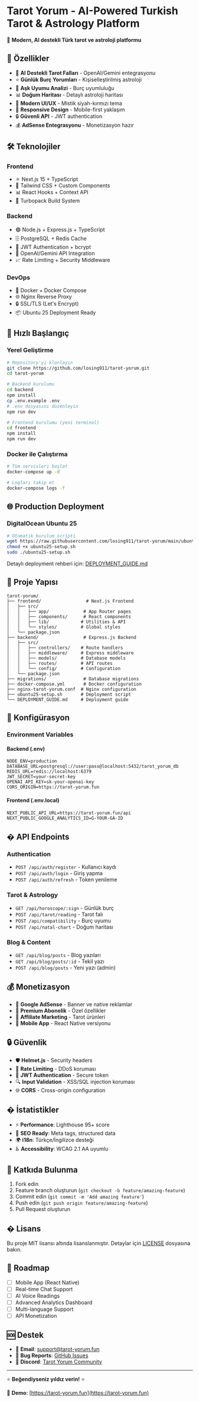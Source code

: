 # Tarot Yorum - AI-Powered Turkish Tarot & Astrology Platform

🔮 **Modern, AI destekli Türk tarot ve astroloji platformu**

## 🌟 Özellikler

- 🤖 **AI Destekli Tarot Falları** - OpenAI/Gemini entegrasyonu
- ⭐ **Günlük Burç Yorumları** - Kişiselleştirilmiş astroloji
- 💝 **Aşk Uyumu Analizi** - Burç uyumluluğu
- 📊 **Doğum Haritası** - Detaylı astroloji haritası
- 🎨 **Modern UI/UX** - Mistik siyah-kırmızı tema
- 📱 **Responsive Design** - Mobile-first yaklaşım
- 🔒 **Güvenli API** - JWT authentication
- 💰 **AdSense Entegrasyonu** - Monetizasyon hazır

## 🛠️ Teknolojiler

### Frontend
- ⚛️ Next.js 15 + TypeScript
- 🎨 Tailwind CSS + Custom Components
- 📊 React Hooks + Context API
- 🚀 Turbopack Build System

### Backend
- 🟢 Node.js + Express.js + TypeScript
- 🗄️ PostgreSQL + Redis Cache
- 🔐 JWT Authentication + bcrypt
- 🤖 OpenAI/Gemini API Integration
- 📈 Rate Limiting + Security Middleware

### DevOps
- 🐳 Docker + Docker Compose
- 🌐 Nginx Reverse Proxy
- 🔒 SSL/TLS (Let's Encrypt)
- 📦 Ubuntu 25 Deployment Ready

## 🚀 Hızlı Başlangıç

### Yerel Geliştirme

```bash
# Repository'yi klonlayın
git clone https://github.com/losing911/tarot-yorum.git
cd tarot-yorum

# Backend kurulumu
cd backend
npm install
cp .env.example .env
# .env dosyasını düzenleyin
npm run dev

# Frontend kurulumu (yeni terminal)
cd frontend
npm install
npm run dev
```

### Docker ile Çalıştırma

```bash
# Tüm servisleri başlat
docker-compose up -d

# Logları takip et
docker-compose logs -f
```

## 🌐 Production Deployment

### DigitalOcean Ubuntu 25

```bash
# Otomatik kurulum scripti
wget https://raw.githubusercontent.com/losing911/tarot-yorum/main/ubuntu25-setup.sh
chmod +x ubuntu25-setup.sh
sudo ./ubuntu25-setup.sh
```

Detaylı deployment rehberi için: [DEPLOYMENT_GUIDE.md](./DEPLOYMENT_GUIDE.md)

## 📁 Proje Yapısı

```
tarot-yorum/
├── frontend/                 # Next.js Frontend
│   ├── src/
│   │   ├── app/             # App Router pages
│   │   ├── components/      # React components
│   │   ├── lib/            # Utilities & API
│   │   └── styles/         # Global styles
│   └── package.json
├── backend/                 # Express.js Backend
│   ├── src/
│   │   ├── controllers/    # Route handlers
│   │   ├── middleware/     # Express middleware
│   │   ├── models/         # Database models
│   │   ├── routes/         # API routes
│   │   └── config/         # Configuration
│   └── package.json
├── migrations/              # Database migrations
├── docker-compose.yml       # Docker configuration
├── nginx-tarot-yorum.conf  # Nginx configuration
├── ubuntu25-setup.sh       # Deployment script
└── DEPLOYMENT_GUIDE.md     # Deployment guide
```

## 🔧 Konfigürasyon

### Environment Variables

#### Backend (.env)
```env
NODE_ENV=production
DATABASE_URL=postgresql://user:pass@localhost:5432/tarot_yorum_db
REDIS_URL=redis://localhost:6379
JWT_SECRET=your-secret-key
OPENAI_API_KEY=sk-your-openai-key
CORS_ORIGIN=https://tarot-yorum.fun
```

#### Frontend (.env.local)
```env
NEXT_PUBLIC_API_URL=https://tarot-yorum.fun/api
NEXT_PUBLIC_GOOGLE_ANALYTICS_ID=G-YOUR-GA-ID
```

## � API Endpoints

### Authentication
- `POST /api/auth/register` - Kullanıcı kaydı
- `POST /api/auth/login` - Giriş yapma
- `POST /api/auth/refresh` - Token yenileme

### Tarot & Astrology
- `GET /api/horoscope/:sign` - Günlük burç
- `POST /api/tarot/reading` - Tarot falı
- `POST /api/compatibility` - Burç uyumu
- `POST /api/natal-chart` - Doğum haritası

### Blog & Content
- `GET /api/blog/posts` - Blog yazıları
- `GET /api/blog/posts/:id` - Tekil yazı
- `POST /api/blog/posts` - Yeni yazı (admin)

## 💰 Monetizasyon

- 🎯 **Google AdSense** - Banner ve native reklamlar
- 💎 **Premium Abonelik** - Özel özellikler
- 🎁 **Affiliate Marketing** - Tarot ürünleri
- 📱 **Mobile App** - React Native versiyonu

## 🔒 Güvenlik

- 🛡️ **Helmet.js** - Security headers
- 🚦 **Rate Limiting** - DDoS koruması
- 🔐 **JWT Authentication** - Secure token
- 🔍 **Input Validation** - XSS/SQL injection koruması
- 🌐 **CORS** - Cross-origin configuration

## � İstatistikler

- ⚡ **Performance**: Lighthouse 95+ score
- 📱 **SEO Ready**: Meta tags, structured data
- 🌍 **i18n**: Türkçe/İngilizce desteği
- ♿ **Accessibility**: WCAG 2.1 AA uyumlu

## 🤝 Katkıda Bulunma

1. Fork edin
2. Feature branch oluşturun (`git checkout -b feature/amazing-feature`)
3. Commit edin (`git commit -m 'Add amazing feature'`)
4. Push edin (`git push origin feature/amazing-feature`)
5. Pull Request oluşturun

## � Lisans

Bu proje MIT lisansı altında lisanslanmıştır. Detaylar için [LICENSE](LICENSE) dosyasına bakın.

## 🎯 Roadmap

- [ ] Mobile App (React Native)
- [ ] Real-time Chat Support
- [ ] AI Voice Readings
- [ ] Advanced Analytics Dashboard
- [ ] Multi-language Support
- [ ] API Monetization

## 🆘 Destek

- 📧 **Email**: support@tarot-yorum.fun
- 🐛 **Bug Reports**: [GitHub Issues](https://github.com/losing911/tarot-yorum/issues)
- 💬 **Discord**: [Tarot Yorum Community](https://discord.gg/tarot-yorum)

---

⭐ **Beğendiyseniz yıldız verin!** ⭐

🔮 **Demo**: [https://tarot-yorum.fun](https://tarot-yorum.fun)